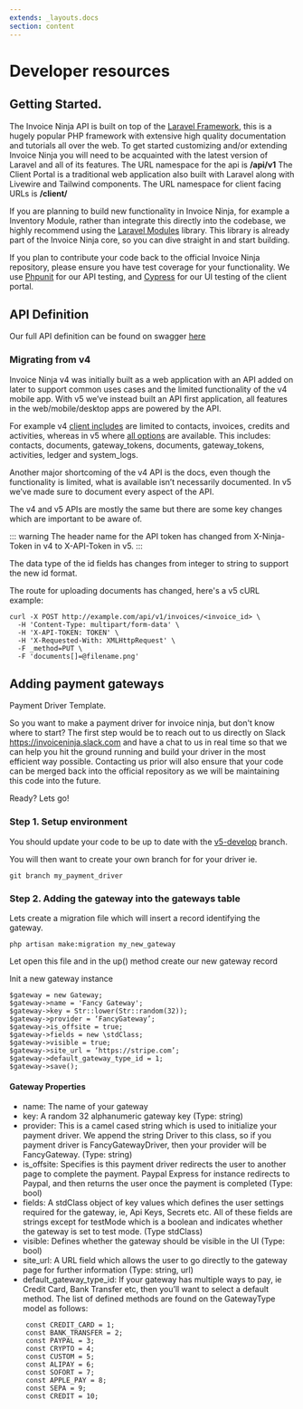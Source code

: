 ```yaml
---
extends: _layouts.docs
section: content
---
```


# Developer resources

## Getting Started.

The Invoice Ninja API is built on top of the <a href="laravel.com">Laravel Framework</a>, this is a hugely popular PHP framework with extensive high quality documentation and tutorials all over the web. To get started customizing and/or extending Invoice Ninja you will need to be acquainted with the latest version of Laravel and all of its features. The URL namespace for the api is **/api/v1** The Client Portal is a traditional web application also built with Laravel along with Livewire and Tailwind components. The URL namespace for client facing URLs is **/client/**

If you are planning to build new functionality in Invoice Ninja, for example a Inventory Module, rather than integrate this directly into the codebase, we highly recommend using the <a href="https://github.com/nwidart/laravel-modules">Laravel Modules</a> library. This library is already part of the Invoice Ninja core, so you can dive straight in and start building.

If you plan to contribute your code back to the official Invoice Ninja repository, please ensure you have test coverage for your functionality. We use <a href="https://phpunit.de/">Phpunit</a> for our API testing, and <a href="https://www.cypress.io/">Cypress</a> for our UI testing of the client portal.

## API Definition

Our full API definition can be found on swagger <a href="https://app.swaggerhub.com/apis/invoiceninja/invoiceninja">here</a>

### Migrating from v4

Invoice Ninja v4 was initially built as a web application with an API added on later to support common uses cases and the limited functionality of the v4 mobile app. With v5 we’ve instead built an API first application, all features in the web/mobile/desktop apps are powered by the API.

For example v4 <a href="https://github.com/invoiceninja/invoiceninja/blob/master/app/Ninja/Transformers/ClientTransformer.php#L51">client includes</a> are limited to contacts, invoices, credits and activities, whereas in v5 where <a href="https://github.com/invoiceninja/invoiceninja/blob/v5-develop/app/Transformers/ClientTransformer.php#L32">all options</a> are available. This includes: contacts, documents, gateway_tokens, documents, gateway_tokens, activities, ledger and system_logs.  

Another major shortcoming of the v4 API is the docs, even though the functionality is limited, what is available isn’t necessarily documented. In v5 we’ve made sure to document every aspect of the API. 

The v4 and v5 APIs are mostly the same but there are some key changes which are important to be aware of.

::: warning
The header name for the API token has changed from X-Ninja-Token in v4 to X-API-Token in v5.
:::

The data type of the id fields has changes from integer to string to support the new id format.  

The route for uploading documents has changed, here's a v5 cURL example:

```
curl -X POST http://example.com/api/v1/invoices/<invoice_id> \
  -H 'Content-Type: multipart/form-data' \
  -H 'X-API-TOKEN: TOKEN' \
  -H 'X-Requested-With: XMLHttpRequest' \
  -F _method=PUT \
  -F 'documents[]=@filename.png'
```

## Adding payment gateways

Payment Driver Template.

So you want to make a payment driver for invoice ninja, but don't know where to start? The first step would be to reach out to us directly on Slack https://invoiceninja.slack.com and have a chat to us in real time so that we can help you hit the ground running and build your driver in the most efficient way possible. Contacting us prior will also ensure that your code can be merged back into the official repository as we will be maintaining this code into the future. 

Ready? Lets go!

### Step 1. Setup environment

You should update your code to be up to date with the <a href="https://github.com/invoiceninja/v5-develop">v5-develop</a> branch.

You will then want to create your own branch for for your driver ie.

```
git branch my_payment_driver
```

### Step 2. Adding the gateway into the gateways table

Lets create a migration file which will insert a record identifying the gateway.

```
php artisan make:migration my_new_gateway
```

Let open this file and in the up() method create our new gateway record

Init a new gateway instance

```
$gateway = new Gateway;
$gateway->name = 'Fancy Gateway'; 
$gateway->key = Str::lower(Str::random(32)); 
$gateway->provider = ‘FancyGateway’;
$gateway->is_offsite = true;
$gateway->fields = new \stdClass;
$gateway->visible = true;
$gateway->site_url = ‘https://stripe.com’;
$gateway->default_gateway_type_id = 1;
$gateway->save();
```

#### Gateway Properties

* name: The name of your gateway
* key: A random 32 alphanumeric gateway key (Type: string)
* provider: This is a camel cased string which is used to initialize your payment driver. We append the string Driver to this class, so if you payment driver is FancyGatewayDriver, then your provider will be FancyGateway. (Type: string)
* is_offsite: Specifies is this payment driver redirects the user to another page to complete the payment. Paypal Express for instance redirects to Paypal, and then returns the user once the payment is completed (Type: bool)
* fields: A stdClass object of key values which defines the user settings required for the gateway, ie, Api Keys, Secrets etc. All of these fields are strings except for testMode which is a boolean and indicates whether the gateway is set to test mode. (Type stdClass)
* visible: Defines whether the gateway should be visible in the UI (Type: bool)
* site_url: A URL field which allows the user to go directly to the gateway page for further information (Type: string, url)
* default_gateway_type_id: If your gateway has multiple ways to pay, ie Credit Card, Bank Transfer etc, then you’ll want to select a default method. The list of defined methods are found on the GatewayType model as follows:

```
    const CREDIT_CARD = 1;
    const BANK_TRANSFER = 2;
    const PAYPAL = 3;
    const CRYPTO = 4;
    const CUSTOM = 5;
    const ALIPAY = 6;
    const SOFORT = 7;
    const APPLE_PAY = 8;
    const SEPA = 9;
    const CREDIT = 10;
```


